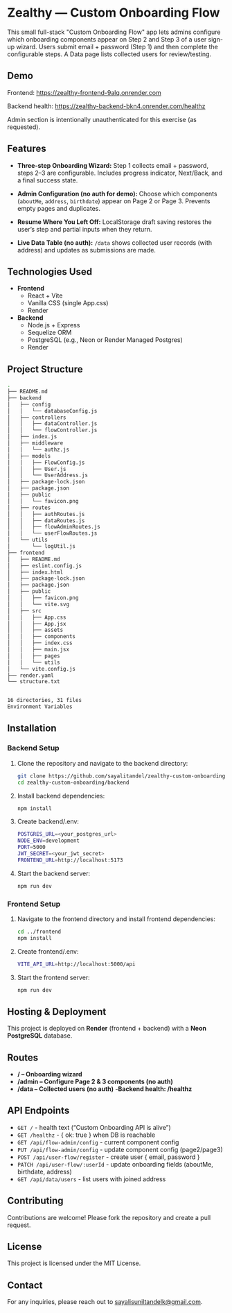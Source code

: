 # Zealthy — Custom Onboarding Flow

This small full-stack "Custom Onboarding Flow" app lets admins configure which onboarding components appear on Step 2 and Step 3 of a user sign-up wizard. Users submit email + password (Step 1) and then complete the configurable steps. A Data page lists collected users for review/testing.

## Demo

Frontend: https://zealthy-frontend-9alq.onrender.com

Backend health: https://zealthy-backend-bkn4.onrender.com/healthz

Admin section is intentionally unauthenticated for this exercise (as requested).

## Features

- **Three-step Onboarding Wizard:** Step 1 collects email + password, steps 2–3 are configurable. Includes progress indicator, Next/Back, and a final success state.

- **Admin Configuration (no auth for demo):** Choose which components (`aboutMe`, `address`, `birthdate`) appear on Page 2 or Page 3. Prevents empty pages and duplicates.

- **Resume Where You Left Off:** LocalStorage draft saving restores the user’s step and partial inputs when they return.

- **Live Data Table (no auth):** `/data` shows collected user records (with address) and updates as submissions are made.

## Technologies Used

- **Frontend**
    - React + Vite
    - Vanilla CSS (single App.css)
    - Render
- **Backend**
    - Node.js + Express
    - Sequelize ORM
    - PostgreSQL (e.g., Neon or Render Managed Postgres)
    - Render

## Project Structure
```bash
.
├── README.md
├── backend
│   ├── config
│   │   └── databaseConfig.js
│   ├── controllers
│   │   ├── dataController.js
│   │   └── flowController.js
│   ├── index.js
│   ├── middleware
│   │   └── authz.js
│   ├── models
│   │   ├── FlowConfig.js
│   │   ├── User.js
│   │   └── UserAddress.js
│   ├── package-lock.json
│   ├── package.json
│   ├── public
│   │   └── favicon.png
│   ├── routes
│   │   ├── authRoutes.js
│   │   ├── dataRoutes.js
│   │   ├── flowAdminRoutes.js
│   │   └── userFlowRoutes.js
│   └── utils
│       └── logUtil.js
├── frontend
│   ├── README.md
│   ├── eslint.config.js
│   ├── index.html
│   ├── package-lock.json
│   ├── package.json
│   ├── public
│   │   ├── favicon.png
│   │   └── vite.svg
│   ├── src
│   │   ├── App.css
│   │   ├── App.jsx
│   │   ├── assets
│   │   ├── components
│   │   ├── index.css
│   │   ├── main.jsx
│   │   ├── pages
│   │   └── utils
│   └── vite.config.js
├── render.yaml
└── structure.txt


16 directories, 31 files
Environment Variables

```

## Installation

### Backend Setup

1. Clone the repository and navigate to the backend directory:

   ```sh
   git clone https://github.com/sayalitandel/zealthy-custom-onboarding.git
   cd zealthy-custom-onboarding/backend
   ```
2. Install backend dependencies:

   ```sh
   npm install
   ```
3. Create backend/.env:

   ```sh
   POSTGRES_URL=<your_postgres_url>
   NODE_ENV=development
   PORT=5000
   JWT_SECRET=<your_jwt_secret>
   FRONTEND_URL=http://localhost:5173
   ```
4. Start the backend server:

   ```sh
   npm run dev
   ```
### Frontend Setup

1. Navigate to the frontend directory and install frontend dependencies:

   ```sh
   cd ../frontend
   npm install
   ```
2. Create frontend/.env:

   ```sh
   VITE_API_URL=http://localhost:5000/api
   ```
3. Start the frontend server:

   ```sh
   npm run dev
   ```
## Hosting & Deployment

This project is deployed on **Render** (frontend + backend) with a **Neon PostgreSQL** database.

## Routes

- **/ – Onboarding wizard**
- **/admin – Configure Page 2 & 3 components (no auth)**
- **/data – Collected users (no auth)**
-**Backend health: /healthz**

## API Endpoints

- `GET /` - health text (“Custom Onboarding API is alive”)
- `GET /healthz` - { ok: true } when DB is reachable
- `GET /api/flow-admin/config` - current component config
- `PUT /api/flow-admin/config` - update component config (page2/page3)
- `POST /api/user-flow/register` - create user { email, password }
- `PATCH /api/user-flow/:userId` - update onboarding fields (aboutMe, birthdate, address)
- `GET /api/data/users` - list users with joined address

## Contributing

Contributions are welcome! Please fork the repository and create a pull request.

## License

This project is licensed under the MIT License.

## Contact

For any inquiries, please reach out to [sayalisuniltandelk@gmail.com](mailto:sayalisuniltandelk@gmail.com).